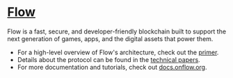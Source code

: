 # [Flow](https://www.onflow.org)

Flow is a fast, secure, and developer-friendly blockchain built to support the next generation of games, apps, and the digital assets that power them.

- For a high-level overview of Flow's architecture, check out the [primer](https://www.onflow.org/primer).
- Details about the protocol can be found in the [technical papers](https://www.onflow.org/technical-paper).
- For more documentation and tutorials, check out [docs.onflow.org](https://docs.onflow.org/docs).


